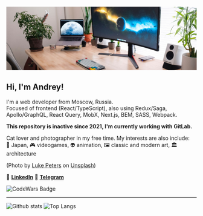 ![Header](./setup.jpg)

## Hi, I'm Andrey!

I'm a web developer from Moscow, Russia.    
Focused of frontend (React/TypeScript), also using Redux/Saga, Apollo/GraphQL, React Query, MobX, Next.js, BEM, SASS, Webpack.

**This repository is inactive since 2021, I'm currently working with GitLab.**

Cat lover and photographer in my free time. My interests are also include:  
🏯 Japan, 🎮 videogames, 👽 animation, 🖼 classic and modern art, 🏛 architecture

(Photo by <a href="https://unsplash.com/@lukepeters?utm_source=unsplash&amp;utm_medium=referral&amp;utm_content=creditCopyText">Luke Peters</a> on <a href="https://unsplash.com/s/photos/monitors?utm_source=unsplash&amp;utm_medium=referral&amp;utm_content=creditCopyText">Unsplash</a>)

💠 [**LinkedIn**](https://www.linkedin.com/in/catlogic/) 💠 [**Telegram**](https://t.me/catlogic)

![CodeWars Badge](https://www.codewars.com/users/cat__logic/badges/small)

---
![Github stats](https://github-readme-stats.vercel.app/api?username=cat-street&show_icons=true&hide=issues&hide_rank=true&count_private=true&theme=vue&disable_animations=true) ![Top Langs](https://github-readme-stats.vercel.app/api/top-langs/?username=cat-street&layout=compact&exclude_repo=100DaysOfCode,cl-001-calculator,mesto)
